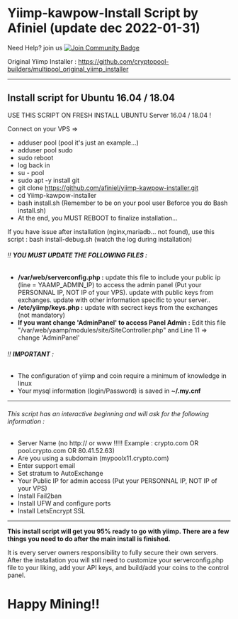 # Yiimp-kawpow-Install Script by Afiniel (update dec 2022-01-31)

Need Help? join us <a href="https://discord.gg/GVZ4tchkKc"><img src="https://img.shields.io/discord/904564600354254898.svg?style=flat&label=Discord %3C3%20&color=7289DA%22" alt="Join Community Badge"/></a>

Original Yiimp Installer : https://github.com/cryptopool-builders/multipool_original_yiimp_installer


***********************************

## Install script for Ubuntu 16.04 / 18.04

USE THIS SCRIPT ON FRESH INSTALL UBUNTU Server 16.04 / 18.04 !

Connect on your VPS =>
- adduser pool (pool it's just an example...)
- adduser pool sudo
- sudo reboot
- log back in
- su - pool
- sudo apt -y install git
- git clone https://github.com/afiniel/yiimp-kawpow-installer.git
- cd  Yiimp-kawpow-installer
- bash install.sh (Remember to be on your pool user Beforce you do Bash install.sh)
- At the end, you MUST REBOOT to finalize installation...

If you have issue after installation (nginx,mariadb... not found), use this script : bash install-debug.sh (watch the log during installation)

###### :bangbang: **YOU MUST UPDATE THE FOLLOWING FILES :**
- **/var/web/serverconfig.php :** update this file to include your public ip (line = YAAMP_ADMIN_IP) to access the admin panel (Put your PERSONNAL IP, NOT IP of your VPS). update with public keys from exchanges. update with other information specific to your server..
- **/etc/yiimp/keys.php :** update with secrect keys from the exchanges (not mandatory)
- **If you want change 'AdminPanel' to access Panel Admin :** Edit this file "/var/web/yaamp/modules/site/SiteController.php" and Line 11 => change 'AdminPanel'


###### :bangbang: **IMPORTANT** : 

- The configuration of yiimp and coin require a minimum of knowledge in linux
- Your mysql information (login/Password) is saved in **~/.my.cnf**

***********************************

###### This script has an interactive beginning and will ask for the following information :

- Server Name (no http:// or www !!!!! Example : crypto.com OR pool.crypto.com OR 80.41.52.63)
- Are you using a subdomain (mypoolx11.crypto.com)
- Enter support email
- Set stratum to AutoExchange
- Your Public IP for admin access (Put your PERSONNAL IP, NOT IP of your VPS)
- Install Fail2ban
- Install UFW and configure ports
- Install LetsEncrypt SSL

***********************************

**This install script will get you 95% ready to go with yiimp. There are a few things you need to do after the main install is finished.**

It is every server owners responsibility to fully secure their own servers. After the installation you will still need to customize your serverconfig.php file to your liking, add your API keys, and build/add your coins to the control panel. 

# Happy Mining‼️
